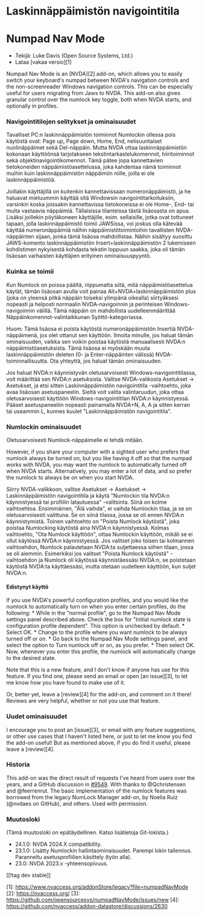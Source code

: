 # Laskinnäppäimistön navigointitila #

# Numpad Nav Mode

* Tekijä: Luke Davis (Open Source Systems, Ltd.)
* Lataa [vakaa versio][1]

Numpad Nav Mode is an [NVDA][2] add-on, which allows you to easily switch
your keyboard's numpad between NVDA's navigation controls and the
non-screenreader Windows navigation controls. This can be especially useful
for users migrating from Jaws to NVDA. This add-on also gives granular
control over the numlock key toggle, both when NVDA starts, and optionally
in profiles.

### Navigointitilojen selitykset ja ominaisuudet

Tavalliset PC:n laskinnäppäimistön toiminnot Numlockin ollessa pois käytöstä
ovat: Page up, Page down, Home, End, nelisuuntaiset nuolinäppäimet sekä
Del-näppäin.  Mutta NVDA ottaa laskinnäppäimistön kokonaan käyttöönsä
tarjotakseen tekstintarkastelukomennot, hiiritoiminnot sekä
objektinavigointikomennot. Tämä pätee jopa kannettavien tietokoneiden
näppäimistöasettelussa, joka kahdentaa nämä toiminnot muihin kuin
laskinnäppäimistön näppäimiin niille, joilla ei ole laskinnäppäimistöä.

Joillakin käyttäjillä on kuitenkin kannettavissaan numeronäppäimistö, ja he
haluavat mieluummin käyttää sitä Windowsin navigointitarkoituksiin,
varsinkin koska joissakin kannettavissa tietokoneissa ei ole Home-, End- tai
muita vastaavia näppäimiä. Tällaisissa tilanteissa tästä lisäosasta on
apua. Lisäksi joillekin pöytäkoneen käyttäjille, esim. sellaisille, jotka
ovat tottuneet tapaan, jolla laskinnäppäimistö toimii JAWSissa, voi joskus
olla kätevää käyttää numeronäppäimiä näihin näppäimistötoimintoihin
tavallisten NVDA-näppäinten sijaan, jonka tämä lisäosa mahdollistaa. Näihin
sisältyy suosittu JAWS-komento laskinnäppäimistön Insert+laskinnäppäimistön
2 lukemiseen kohdistimen nykyisestä kohdasta tekstin loppuun saakka, joka
oli tämän lisäosan varhaisten käyttäjien erityinen ominaisuuspyyntö.

### Kuinka se toimii

Kun Numlock on poissa päältä, riippumatta siitä, mitä näppäimistöasettelua
käytät, tämän lisäosan avulla voit painaa Alt+NVDA+laskinnäppäimistön plus
(joka on yleensä pitkä näppäin toiseksi ylimpänä oikealla) siirtyäksesi
nopeasti ja helposti normaalin NVDA-navigoinnin ja perinteisen
Windows-navigoinnin välillä. Tämä näppäin on mahdollista uudelleenmäärittää
Näppäinkomennot-valintaikkunan Syöttö-kategoriassa.

Huom: Tämä lisäosa ei poista käytöstä numeronäppäimistön Insertiä
NVDA-näppäimenä, jos olet ottanut sen käyttöön. Ilmoita minulle, jos haluat
tämän ominaisuuden, vaikka sen voikin poistaa käytöstä manuaalisesti NVDA:n
näppäimistöasetuksista. Tämä lisäosa ei myöskään muuta laskinnäppäimistön
deleten (0- ja Enter-näppäinten välissä) NVDA-toiminnallisuutta. Ota
yhteyttä, jos haluat tämän ominaisuuden.

Jos haluat NVDA:n käynnistyvän oletusarvoisesti Windows-navigointitilassa,
voit määrittää sen NVDA:n asetuksista. Valitse NVDA-valikosta Asetukset ->
Asetukset, ja etsi sitten Laskinnäppäimistön navigointitila -vaihtoehto,
joka avaa lisäosan asetuspaneelin. Sieltä voit valita valintaruudun, joka
ottaa oletusarvoisesti käyttöön Windows-navigointitilan NVDA:n
käynnistyessä. Pääset asetuspaneeliin nopeasti painamalla NVDA+N, A, A ja
sitten kerran tai useammin L, kunnes kuulet "Laskinnäppäimistön
navigointitila".

### Numlockin ominaisuudet

Oletusarvoisesti Numlock-näppäimelle ei tehdä mitään.

However, if you share your computer with a sighted user who prefers that
numlock always be turned on, but you like having it off so that the numpad
works with NVDA, you may want the numlock to automatically turned off when
NVDA starts.  Alternatively, you may enter a lot of data, and so prefer the
numlock to always be on when you start NVDA.

Siirry NVDA-valikkoon, valitse Asetukset -> Asetukset -> Laskinnäppäimistön navigointitila ja käytä "Numlockin tila NVDA:n käynnistyessä tai profiilin latautuessa" -valitsinta. Siinä on kolme vaihtoehtoa. Ensimmäinen, "Älä vaihda", ei vaihda Numlockin tilaa, ja se on oletusarvoisesti valittuna. Se on siinä tilassa, jossa se oli ennen NVDA:n käynnistymistä.
Toinen vaihtoehto on "Poista Numlock käytöstä", joka poistaa Numlocking käytöstä aina NVDA:n käynnistyessä. Kolmas vaihtoehto, "Ota Numlock käyttöön", ottaa Numlockin käyttöön, mikäli se ei ollut käytössä NVDA:n käynnistyessä.
Jos valitset joko toisen tai kolmannen vaihtoehdon, Numlock palautetaan NVDA:ta suljettaessa siihen tilaan, jossa se oli aiemmin. Esimerkiksi jos valitset "Poista Numlock käytöstä" -vaihtoehdon ja Numlock oli käytössä käynnistäessäsi NVDA:n, se poistetaan käytöstä NVDA:ta käyttäessäsi, mutta otetaan uudelleen käyttöön, kun suljet NVDA:n.

#### Edistynyt käyttö

If you use NVDA's powerful configuration profiles, and you would like the
numlock to automatically turn on when you enter certain profiles, do the
following: * While in the "normal profile", go to the Numpad Nav Mode
settings panel described above. Check the box for "Initial numlock state is
configuration profile dependent". This option is unchecked by default.  *
Select OK.  * Change to the profile where you want numlock to be always
turned off or on.  * Go back to the Numpad Nav Mode settings panel, and
select the option to Turn numlock off or on, as you prefer.  * Then select
OK. Now, whenever you enter this profile, the numlock will automatically
change to the desired state.

Note that this is a new feature, and I don't know if anyone has use for this
feature. If you find one, please send an email or open [an issue][3], to let
me know how you have found to make use of it.

Or, better yet, leave a [review][4] for the add-on, and comment on it there!
Reviews are very helpful, whether or not you use that feature.

### Uudet ominaisuudet

I encourage you to post an [issue][3], or email with any feature
suggestions, or other use cases that I haven't listed here, or just to let
me know you find the add-on useful! But as mentioned above, if you do find
it useful, please leave a [review][4].

### Historia

This add-on was the direct result of requests I've heard from users over the
years, and a GitHub discussion in
[#9549](https://github.com/nvaccess/nvda/issues/9549). With thanks to
@Qchristensen and @feerrenrut.  The basic implementation of the numlock
features was borrowed from the legacy NumLock Manager add-on, by Noelia Ruiz
(@nvdaes on GitHub), and others. Used with permission.

### Muutosloki

(Tämä muutosloki on epätäydellinen. Katso lisätietoja Git-lokista.)

* 24.1.0: NVDA 2024.X compatibility.
* 23.1.0: Lisätty Numlockin hallintaominaisuudet. Parempi lokin
  tallennus. Paranneltu asetusprofiilien käsittely (työn alla).
* 23.0: NVDA 2023.x -yhteensopivuus.

[[!tag dev stable]]

[1]: https://www.nvaccess.org/addonStore/legacy?file=numpadNavMode [2]:
https://nvaccess.org/ [3]:
https://github.com/opensourcesys/numpadNavMode/issues/new [4]:
https://github.com/nvaccess/addon-datastore/discussions/2630
